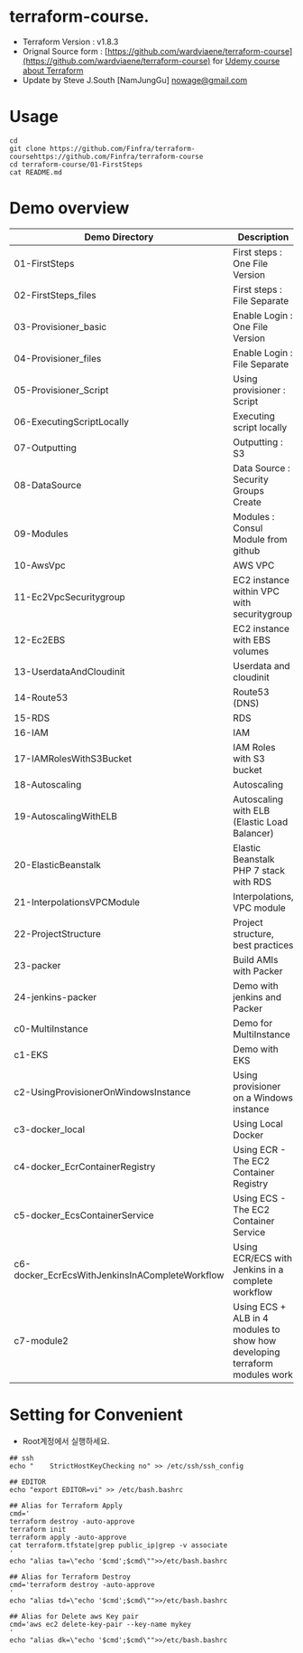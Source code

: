 # terraform-course.
* Terraform Version : v1.8.3
* Orignal Source form : [https://github.com/wardviaene/terraform-course](https://github.com/wardviaene/terraform-course) for  [Udemy course about Terraform](https://www.udemy.com/learn-devops-infrastructure-automation-with-terraform/?couponCode=TERRAFORM_GIT)
* Update by Steve J.South [NamJungGu] <nowage@gmail.com>

# Usage
```
cd
git clone https://github.com/Finfra/terraform-coursehttps://github.com/Finfra/terraform-course
cd terraform-course/01-FirstSteps
cat README.md
```

# Demo overview
Demo Directory                                  | Description
------------------------------------------------| -------------
01-FirstSteps                                   | First steps : One File Version
02-FirstSteps_files                             | First steps : File Separate
03-Provisioner_basic                            | Enable Login : One File Version
04-Provisioner_files                            | Enable Login : File Separate
05-Provisioner_Script                           | Using provisioner : Script
06-ExecutingScriptLocally                       | Executing script locally
07-Outputting                                   | Outputting : S3
08-DataSource                                   | Data Source : Security Groups Create
09-Modules                                      | Modules : Consul Module from github
10-AwsVpc                                       | AWS VPC
11-Ec2VpcSecuritygroup                          | EC2 instance within VPC with securitygroup
12-Ec2EBS                                       | EC2 instance with EBS volumes
13-UserdataAndCloudinit                         | Userdata and cloudinit
14-Route53                                      | Route53 (DNS)
15-RDS                                          | RDS
16-IAM                                          | IAM
17-IAMRolesWithS3Bucket                         | IAM Roles with S3 bucket
18-Autoscaling                                  | Autoscaling
19-AutoscalingWithELB                           | Autoscaling with ELB (Elastic Load Balancer)
20-ElasticBeanstalk                             | Elastic Beanstalk PHP 7 stack with RDS
21-InterpolationsVPCModule                      | Interpolations, VPC module
22-ProjectStructure                             | Project structure, best practices
23-packer                                       | Build AMIs with Packer
24-jenkins-packer                               | Demo with jenkins and Packer
c0-MultiInstance                                | Demo for MultiInstance
c1-EKS                                          | Demo with EKS
c2-UsingProvisionerOnWindowsInstance            | Using provisioner on a Windows instance
c3-docker_local                                 | Using Local Docker
c4-docker_EcrContainerRegistry                  | Using ECR - The EC2 Container Registry
c5-docker_EcsContainerService                   | Using ECS - The EC2 Container Service
c6-docker_EcrEcsWithJenkinsInACompleteWorkflow  | Using ECR/ECS with Jenkins in a complete workflow
c7-module2                                      | Using ECS + ALB in 4 modules to show how developing terraform modules work

# Setting for Convenient
* Root계정에서 실행하세요.
```
## ssh
echo "    StrictHostKeyChecking no" >> /etc/ssh/ssh_config

## EDITOR
echo "export EDITOR=vi" >> /etc/bash.bashrc

## Alias for Terraform Apply
cmd='
terraform destroy -auto-approve
terraform init
terraform apply -auto-approve
cat terraform.tfstate|grep public_ip|grep -v associate
'
echo "alias ta=\"echo '$cmd';$cmd\"">>/etc/bash.bashrc

## Alias for Terraform Destroy
cmd='terraform destroy -auto-approve
'
echo "alias td=\"echo '$cmd';$cmd\"">>/etc/bash.bashrc

## Alias for Delete aws Key pair
cmd='aws ec2 delete-key-pair --key-name mykey
'
echo "alias dk=\"echo '$cmd';$cmd\"">>/etc/bash.bashrc
```

